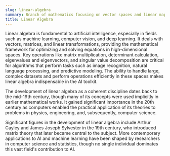 ```yaml
---
slug: linear-algebra
summary: Branch of mathematics focusing on vector spaces and linear mappings between these spaces, which is essential for many machine learning algorithms.
title: Linear Algebra
---
```


Linear algebra is fundamental to artificial intelligence, especially in fields such as machine learning, computer vision, and deep learning. It deals with vectors, matrices, and linear transformations, providing the mathematical framework for optimizing and solving equations in high-dimensional spaces. Key operations like matrix multiplication, determinant calculation, eigenvalues and eigenvectors, and singular value decomposition are critical for algorithms that perform tasks such as image recognition, natural language processing, and predictive modeling. The ability to handle large, complex datasets and perform operations efficiently in these spaces makes linear algebra indispensable in the AI toolkit.

The development of linear algebra as a coherent discipline dates back to the mid-19th century, though many of its concepts were used implicitly in earlier mathematical works. It gained significant importance in the 20th century as computers enabled the practical application of its theories to problems in physics, engineering, and, subsequently, computer science.

Significant figures in the development of linear algebra include Arthur Cayley and James Joseph Sylvester in the 19th century, who introduced matrix theory that later became central to the subject. More contemporary applications to AI and machine learning have been shaped by researchers in computer science and statistics, though no single individual dominates this vast field's contribution to AI.
